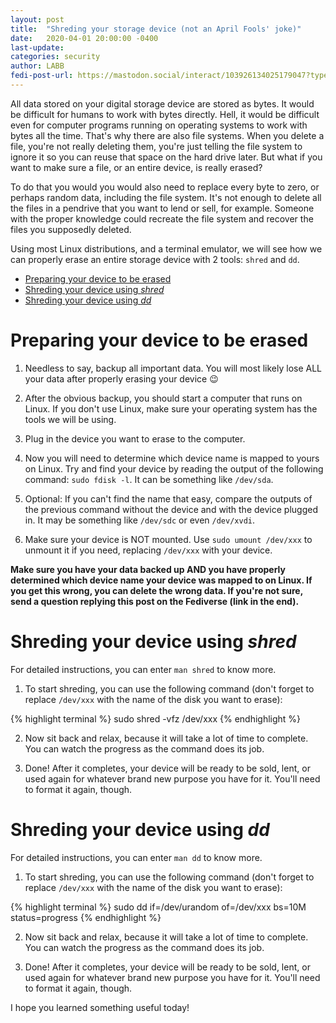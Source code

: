 ```yaml
---
layout: post
title:  "Shreding your storage device (not an April Fools' joke)"
date:   2020-04-01 20:00:00 -0400
last-update:
categories: security
author: LABB
fedi-post-url: https://mastodon.social/interact/103926134025179047?type=reply
---
```


All data stored on your digital storage device are stored as bytes. It would be difficult for humans to work with bytes directly. Hell, it would be difficult even for computer programs running on operating systems to work with bytes all the time. That's why there are also file systems. When you delete a file, you're not really deleting them, you're just telling the file system to ignore it so you can reuse that space on the hard drive later. But what if you want to make sure a file, or an entire device, is really erased?

To do that you would you would also need to replace every byte to zero, or perhaps random data, including the file system. It's not enough to delete all the files in a pendrive that you want to lend or sell, for example. Someone with the proper knowledge could recreate the file system and recover the files you supposedly deleted.

Using most Linux distributions, and a terminal emulator, we will see how we can properly erase an entire storage device with 2 tools: `shred` and `dd`.

* [Preparing your device to be erased](#preparation)
* [Shreding your device using *shred*](#shred)
* [Shreding your device using *dd*](#dd)

Preparing your device to be erased <a name="preparation"></a>
===

1. Needless to say, backup all important data. You will most likely lose ALL your data after properly erasing your device 😉 

2. After the obvious backup, you should start a computer that runs on Linux. If you don't use Linux, make sure your operating system has the tools we will be using. 

3. Plug in the device you want to erase to the computer. 

4. Now you will need to determine which device name is mapped to yours on Linux. Try and find your device by reading the output of the following command: `sudo fdisk -l`. It can be something like `/dev/sda`.

5. Optional: If you can't find the name that easy, compare the outputs of the previous command without the device and with the device plugged in. It may be something like `/dev/sdc` or even `/dev/xvdi`.

6. Make sure your device is NOT mounted. Use `sudo umount /dev/xxx` to unmount it if you need, replacing `/dev/xxx` with your device.

**Make sure you have your data backed up AND you have properly determined which device name your device was mapped to on Linux. If you get this wrong, you can delete the wrong data. If you're not sure, send a question replying this post on the Fediverse (link in the end).**

Shreding your device using *shred*<a name="shred"></a>
===

For detailed instructions, you can enter `man shred` to know more.

1. To start shreding, you can use the following command (don't forget to replace `/dev/xxx` with the name of the disk you want to erase):

{% highlight terminal %}
sudo shred -vfz /dev/xxx
{% endhighlight %}

2. Now sit back and relax, because it will take a lot of time to complete. You can watch the progress as the command does its job.

3. Done! After it completes, your device will be ready to be sold, lent, or used again for whatever brand new purpose you have for it. You'll need to format it again, though.

Shreding your device using *dd*<a name="dd"></a>
===

For detailed instructions, you can enter `man dd` to know more.

1. To start shreding, you can use the following command (don't forget to replace `/dev/xxx` with the name of the disk you want to erase):

{% highlight terminal %}
sudo dd if=/dev/urandom of=/dev/xxx bs=10M status=progress
{% endhighlight %}

2. Now sit back and relax, because it will take a lot of time to complete. You can watch the progress as the command does its job.

3. Done! After it completes, your device will be ready to be sold, lent, or used again for whatever brand new purpose you have for it. You'll need to format it again, though.

I hope you learned something useful today!